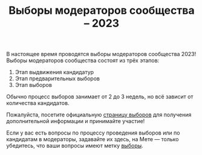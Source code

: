 ﻿---
title: "Выборы модераторов сообщества – 2023"
se.owner.user_id: -1
se.owner.display_name: "Дух сообщества"
se.owner.link: "https://ru.meta.stackoverflow.com/users/-1/%d0%94%d1%83%d1%85-%d1%81%d0%be%d0%be%d0%b1%d1%89%d0%b5%d1%81%d1%82%d0%b2%d0%b0"
se.link: "https://ru.meta.stackoverflow.com/questions/12539/%d0%92%d1%8b%d0%b1%d0%be%d1%80%d1%8b-%d0%bc%d0%be%d0%b4%d0%b5%d1%80%d0%b0%d1%82%d0%be%d1%80%d0%be%d0%b2-%d1%81%d0%be%d0%be%d0%b1%d1%89%d0%b5%d1%81%d1%82%d0%b2%d0%b0-2023"
se.question_id: 12539
se.post_type: question
---
<p>В настоящее время проводятся выборы модераторов сообщества 2023! Выборы модераторов сообщества состоят из трёх этапов:</p>
<ol>
<li>Этап выдвижения кандидатур</li>
<li>Этап предварительных выборов</li>
<li>Этап выборов</li>
</ol>
<p>Обычно процесс выборов занимает от 2 до 3 недель, но всё зависит от количества кандидатов.</p>
<p>Пожалуйста, посетите официальную <a href="https://ru.stackoverflow.com/election">страницу выборов</a> для получения дополнительной информации и принимайте участие!</p>
<p>Если у вас есть вопросы по процессу проведения выборов или по кандидатам в модераторы, задавайте их здесь, на Мете — только убедитесь, что ваши вопросы имеют метку <a href="/questions/tagged/%d0%b2%d1%8b%d0%b1%d0%be%d1%80%d1%8b" class="post-tag" title="показать вопросы с меткой [выборы]" aria-label="показать вопросы с меткой [выборы]" rel="tag" aria-labelledby="tag-выборы-tooltip-container">выборы</a>.</p>
